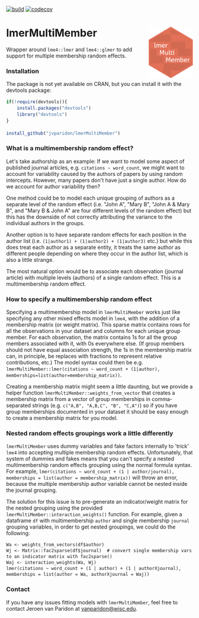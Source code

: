 [![build](https://github.com/jvparidon/lmerMultiMember/actions/workflows/r.yml/badge.svg)](https://github.com/jvparidon/lmerMultiMember/actions)
[![codecov](https://codecov.io/gh/jvparidon/lmerMultiMember/branch/main/graph/badge.svg)](https://codecov.io/gh/jvparidon/lmerMultiMember)

# lmerMultiMember <a href="https://jvparidon.github.io/lmerMultiMember/"><img src="man/figures/logo.png" align="right" height="139" /></a>
Wrapper around `lme4::lmer` and `lme4::glmer` to add support for multiple membership random effects.

### Installation
The package is not yet available on CRAN, but you can install it with the devtools package:
```R
if(!require(devtools)){
    install.packages("devtools")
    library("devtools")
}

install_github("jvparidon/lmerMultiMember")
```

### What is a multimembership random effect?
Let's take authorship as an example: If we want to model some aspect of published journal articles, e.g. `citations ~ word_count`, we might want to account for variability caused by the authors of papers by using random intercepts. However, many papers don't have just a single author. How do we account for author variability then?  

One method could be to model each unique grouping of authors as a separate level of the random effect (i.e. "John A", "Mary B", "John A & Mary B", and "Mary B & John A" are four different levels of the random effect) but this has the downside of not correctly attributing the variance to the individual authors in the groups.  

Another option is to have separate random effects for each position in the author list (i.e. `(1|author1) + (1|author2) + (1|author3)` etc.) but while this does treat each author as a separate entity, it treats the same author as different people depending on where they occur in the author list, which is also a little strange.  

The most natural option would be to associate each observation (journal article) with multiple levels (authors) of a single random effect. This is a multimembership random effect.  

### How to specify a multimembership random effect
Specifying a multimembership model in `lmerMultiMember` works just like specifying any other mixed effects model in `lme4`, with the addition of a membership matrix (or weight matrix). This sparse matrix contains rows for all the observations in your dataset and columns for each unique group member. For each observation, the matrix contains 1s for all the group members associated with it, with 0s everywhere else. (If group members should not have equal association strength, the 1s in the membership matrix can, in principle, be replaces with fractions to represent relative contributions, etc.) The model syntax could then be e.g. `lmerMultiMember::lmer(citations ~ word_count + (1|author), memberships=list(author=membership_matrix))`.  

Creating a membership matrix might seem a little daunting, but we provide a helper function `lmerMultiMember::weights_from_vector` that creates a membership matrix from a vector of group memberships in comma-separated strings (e.g. `c("A,B", "A,B,C", "B", "C,A")`) so if you have group memberships documented in your dataset it should be easy enough to create a membership matrix for you model.  

### Nested random effects groupings work a little differently

`lmerMultiMember` uses dummy variables and fake factors internally to 'trick' `lme4` into accepting multiple membership random effects. Unfortunately, that system of dummies and fakes means that you can't specify a nested multimembership random effects grouping using the normal formula syntax. For example, `lmer(citations ~ word_count + (1 | author/journal), memberships = list(author = membership_matrix))` will throw an error, because the multiple membership author variable cannot be nested inside the journal grouping.

The solution for this issue is to pre-generate an indicator/weight matrix for the nested grouping using the provided `lmerMultiMember::interaction_weights()` function. For example, given a dataframe `df` with multimembership `author` and single membership `journal` grouping variables, in order to get nested groupings, we could do the following:

```
Wa <- weights_from_vectors(df$author)
Wj <- Matrix::fac2sparse(df$journal)  # convert single membership vars to an indicator matrix with fac2sparse()
Waj <- interaction_weights(Wa, Wj)
lmer(citations ~ word_count + (1 | author) + (1 | authorXjournal), memberships = list(author = Wa, authorXjournal = Waj))
```

### Contact
If you have any issues fitting models with `lmerMultiMember`, feel free to contact Jeroen van Paridon at [vanparidon@wisc.edu](mailto:vanparidon@wisc.edu).
